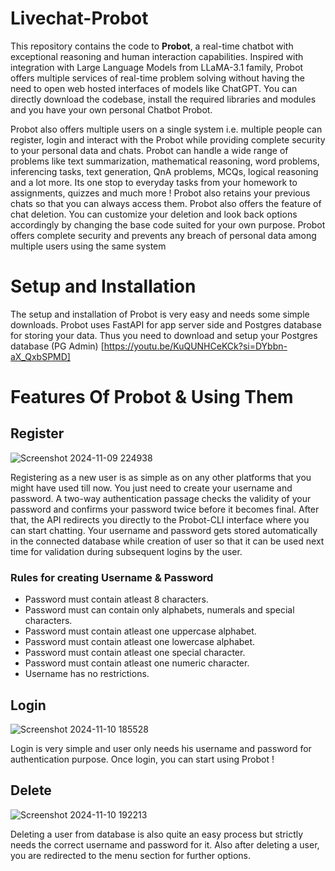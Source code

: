 # Livechat-Probot
This repository contains the code to **Probot**, a real-time chatbot with exceptional reasoning and human interaction capabilities. Inspired with integration with Large Language Models from LLaMA-3.1 family, Probot offers multiple services of real-time problem solving without having the need to open web hosted interfaces of models like ChatGPT. You can directly download the codebase, install the required libraries and modules and you have your own personal Chatbot Probot.

 Probot also offers multiple users on a single system i.e. multiple people can register, login and interact with the Probot while providing complete security to your personal data and chats. Probot can handle a wide range of problems like text summarization, mathematical reasoning, word problems, inferencing tasks, text generation, QnA problems, MCQs, logical reasoning and a lot more. Its one stop to everyday tasks from your homework to assignments, quizzes and much more ! Probot also retains your previous chats so that you can always access them. Probot also offers the feature of chat deletion. You can customize your deletion and look back options accordingly by changing the base code suited for your own purpose. Probot offers complete security and prevents any breach of personal data among multiple users using the same system

# Setup and Installation
The setup and installation of Probot is very easy and needs some simple downloads. Probot uses FastAPI for app server side and Postgres database for storing your data. Thus you need to download and setup your Postgres database (PG Admin) [https://youtu.be/KuQUNHCeKCk?si=DYbbn-aX_QxbSPMD]

 # Features Of Probot & Using Them
## Register
![Screenshot 2024-11-09 224938](https://github.com/user-attachments/assets/6b52b20b-0e02-4cc8-a150-a652e7ba9536)

Registering as a new user is as simple as on any other platforms that you might have used till now. You just need to create your username and password. A two-way authentication passage checks the validity of your password and confirms your password twice before it becomes final. After that, the API redirects you directly to the Probot-CLI interface where you can start chatting. Your username and password gets stored automatically in the connected database while creation of user so that it can be used next time for validation during subsequent logins by the user.

### Rules for creating Username & Password
- Password must contain atleast 8 characters.
- Password must can contain only alphabets, numerals and special characters.
- Password must contain atleast one uppercase alphabet.
- Password must contain atleast one lowercase alphabet.
- Password must contain atleast one special character.
- Password must contain atleast one numeric character.
- Username has no restrictions.


## Login
![Screenshot 2024-11-10 185528](https://github.com/user-attachments/assets/6e6345f3-d347-43d3-8574-b9f92eacb1d8)

Login is very simple and user only needs his username and password for authentication purpose. Once login, you can start using Probot !


## Delete 
![Screenshot 2024-11-10 192213](https://github.com/user-attachments/assets/0433283e-b748-4735-8985-ea7856d21e34)


Deleting a user from database is also quite an easy process but strictly needs the correct username and password for it. Also after deleting a user, you are redirected to the menu section for further options.



